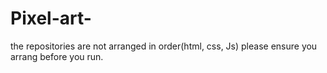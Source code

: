 # Pixel-art-
the repositories are not arranged in order(html, css, Js)
please ensure you arrang before you run.
